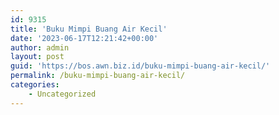 ```yaml
---
id: 9315
title: 'Buku Mimpi Buang Air Kecil'
date: '2023-06-17T12:21:42+00:00'
author: admin
layout: post
guid: 'https://bos.awn.biz.id/buku-mimpi-buang-air-kecil/'
permalink: /buku-mimpi-buang-air-kecil/
categories:
    - Uncategorized
---
```


